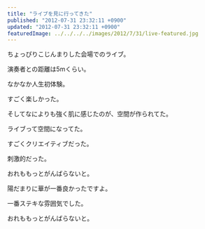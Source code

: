 ```yaml
---
title: "ライブを見に行ってきた"
published: "2012-07-31 23:32:11 +0900"
updated: "2012-07-31 23:32:11 +0900"
featuredImage: ../../../../images/2012/7/31/live-featured.jpg
---
```


ちょっぴりこじんまりした会場でのライブ。

演奏者との距離は5mくらい。

なかなか人生初体験。

すごく楽しかった。

そしてなによりも強く肌に感じたのが、空間が作られてた。

ライブって空間になってた。

すごくクリエイティブだった。

刺激的だった。

おれももっとがんばらないと。

陽だまりに華が一番良かったですよ。

一番ステキな雰囲気でした。

おれももっとがんばらないと。

